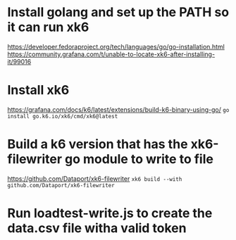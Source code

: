 # Install golang and set up the PATH so it can run xk6

https://developer.fedoraproject.org/tech/languages/go/go-installation.html
https://community.grafana.com/t/unable-to-locate-xk6-after-installing-it/99016

# Install xk6

https://grafana.com/docs/k6/latest/extensions/build-k6-binary-using-go/
`go install go.k6.io/xk6/cmd/xk6@latest`

# Build a k6 version that has the xk6-filewriter go module to write to file

https://github.com/Dataport/xk6-filewriter
`xk6 build --with github.com/Dataport/xk6-filewriter`

# Run loadtest-write.js to create the data.csv file witha valid token

